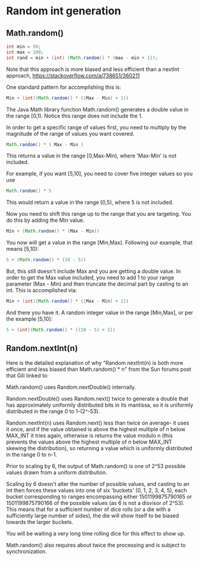 # Random int generation

## Math.random()

```java
int min = 50;
int max = 100;
int rand = min + (int) (Math.random() * (max - min + 1));
```

Note that this approach is more biased and less efficient than a nextInt approach, https://stackoverflow.com/a/738651/360211

One standard pattern for accomplishing this is:

```java
Min + (int)(Math.random() * ((Max - Min) + 1))
```

The Java Math library function Math.random() generates a double value in the range [0,1). Notice this range does not include the 1.

In order to get a specific range of values first, you need to multiply by the magnitude of the range of values you want covered.

```java
Math.random() * ( Max - Min )
```

This returns a value in the range [0,Max-Min), where 'Max-Min' is not included.

For example, if you want [5,10], you need to cover five integer values so you use

```java
Math.random() * 5
```

This would return a value in the range [0,5), where 5 is not included.

Now you need to shift this range up to the range that you are targeting. You do this by adding the Min value.

```java
Min + (Math.random() * (Max - Min))
```

You now will get a value in the range [Min,Max). Following our example, that means [5,10):

```java
5 + (Math.random() * (10 - 5))
```

But, this still doesn't include Max and you are getting a double value. In order to get the Max value included, you need to add 1 to your range parameter (Max - Min) and then truncate the decimal part by casting to an int. This is accomplished via:

```java
Min + (int)(Math.random() * ((Max - Min) + 1))
```

And there you have it. A random integer value in the range [Min,Max], or per the example [5,10]:

```java
5 + (int)(Math.random() * ((10 - 5) + 1))
```

## Random.nextInt(n)

Here is the detailed explanation of why "Random.nextInt(n) is both more efficient and less biased than Math.random() * n" from the Sun forums post that Gili linked to:

Math.random() uses Random.nextDouble() internally.

Random.nextDouble() uses Random.next() twice to generate a double that has approximately uniformly distributed bits in its mantissa, so it is uniformly distributed in the range 0 to 1-(2^-53).

Random.nextInt(n) uses Random.next() less than twice on average- it uses it once, and if the value obtained is above the highest multiple of n below MAX_INT it tries again, otherwise is returns the value modulo n (this prevents the values above the highest multiple of n below MAX_INT skewing the distribution), so returning a value which is uniformly distributed in the range 0 to n-1.

Prior to scaling by 6, the output of Math.random() is one of 2^53 possible values drawn from a uniform distribution.

Scaling by 6 doesn't alter the number of possible values, and casting to an int then forces these values into one of six 'buckets' (0, 1, 2, 3, 4, 5), each bucket corresponding to ranges encompassing either 1501199875790165 or 1501199875790166 of the possible values (as 6 is not a disvisor of 2^53). This means that for a sufficient number of dice rolls (or a die with a sufficiently large number of sides), the die will show itself to be biased towards the larger buckets.

You will be waiting a very long time rolling dice for this effect to show up.

Math.random() also requires about twice the processing and is subject to synchronization.